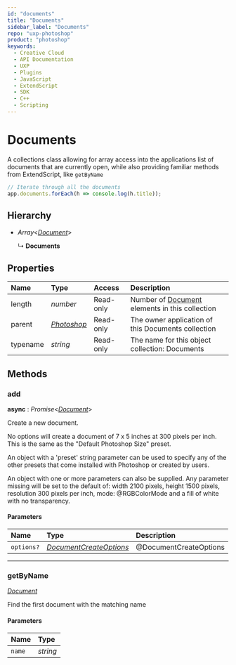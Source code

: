 ```yaml
---
id: "documents"
title: "Documents"
sidebar_label: "Documents"
repo: "uxp-photoshop"
product: "photoshop"
keywords:
  - Creative Cloud
  - API Documentation
  - UXP
  - Plugins
  - JavaScript
  - ExtendScript
  - SDK
  - C++
  - Scripting
---
```


# Documents

A collections class allowing for array access into the applications
list of documents that are currently open,
while also providing familiar methods from ExtendScript, like `getByName`

```javascript
// Iterate through all the documents
app.documents.forEach(h => console.log(h.title));
```

## Hierarchy

- *Array*<[*Document*](/ps_reference/classes/document/)\>

  ↳ **Documents**

## Properties

| Name | Type | Access | Description |
| :------ | :------ | :------ | :------ |
| length | *number* | Read-only | Number of [Document](/ps_reference/modules/document/) elements in this collection |
| parent | [*Photoshop*](/ps_reference/classes/photoshop/) | Read-only | The owner application of this Documents collection |
| typename | *string* | Read-only | The name for this object collection: Documents |

## Methods

### add

**async** : *Promise*<[*Document*](/ps_reference/classes/document/)\>

Create a new document.

No options will create a document of 7 x 5 inches at 300 pixels per inch.
This is the same as the "Default Photoshop Size" preset.

An object with a 'preset' string parameter can be used to specify any of
the other presets that come installed with Photoshop or created by users.

An object with one or more parameters can also be supplied. Any parameter
missing will be set to the default of: width 2100 pixels, height 1500 pixels,
resolution 300 pixels per inch, mode: @RGBColorMode and a fill of white with
no transparency.

#### Parameters

| Name | Type | Description |
| :------ | :------ | :------ |
| `options?` | [*DocumentCreateOptions*](/ps_reference/objects/createoptions/documentcreateoptions/) | @DocumentCreateOptions |

___

### getByName

[*Document*](/ps_reference/classes/document/)

Find the first document with the matching name

#### Parameters

| Name | Type |
| :------ | :------ |
| `name` | *string* |
